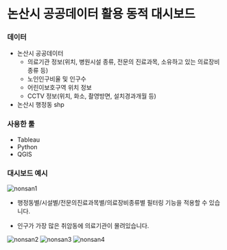 # 논산시 공공데이터 활용 동적 대시보드
### 데이터 
- 논산시 공공데이터 
  - 의료기관 정보(위치, 병원시설 종류, 전문의 진료과목, 소유하고 있는 의료장비 종류 등)
  - 노인인구비율 및 인구수
  - 어린이보호구역 위치 정보
  - CCTV 정보(위치, 화소, 촬영방면, 설치경과개월 등)
- 논산시 행정동 shp

### 사용한 툴
- Tableau
- Python
- QGIS

### 대시보드 예시
![nonsan1](https://user-images.githubusercontent.com/90254892/229357850-d23102fb-9694-42af-a4fc-dcd11f3775da.jpg)
- 행정동별/시설별/전문의진료과목별/의료장비종류별 필터링 기능을 적용할 수 있습니다. 


- 인구가 가장 많은 취암동에 의료기관이 몰려있습니다.

![nonsan2](https://user-images.githubusercontent.com/90254892/229357864-bdb9175b-e921-41d9-b1a5-8b37b852c139.jpg)
![nonsan3](https://user-images.githubusercontent.com/90254892/229357875-78f73bdd-5232-431d-9d56-dbed1bbb398b.jpg)
![nonsan4](https://user-images.githubusercontent.com/90254892/229357879-6a63bc9d-2e80-4163-b68b-e26411e5088c.jpg)
